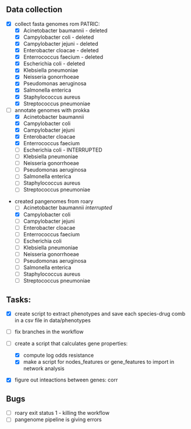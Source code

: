 ## Data collection

- [X] collect fasta genomes rom PATRIC:
    - [X] Acinetobacter baumannii - deleted
    - [X] Campylobacter coli - deleted
    - [X] Campylobacter jejuni - deleted
    - [X] Enterobacter cloacae - deleted
    - [X] Enterrococcus faecium - deleted
    - [X] Escherichia coli - deleted
    - [X] Klebsiella pneumoniae
    - [X] Neisseria gonorrhoeae
    - [X] Pseudomonas aeruginosa
    - [X] Salmonella enterica
    - [X] Staphylococcus aureus
    - [X] Streptococcus pneumoniae
- [ ] annotate genomes with prokka
    - [X] Acinetobacter baumannii
    - [X] Campylobacter coli
    - [X] Campylobacter jejuni 
    - [X] Enterobacter cloacae
    - [X] Enterrococcus faecium
    - [ ] Escherichia coli - INTERRUPTED
    - [ ] Klebsiella pneumoniae
    - [ ] Neisseria gonorrhoeae
    - [ ] Pseudomonas aeruginosa
    - [ ] Salmonella enterica
    - [ ] Staphylococcus aureus
    - [ ] Streptococcus pneumoniae
- created pangenomes from roary
    - [ ] Acinetobacter baumannii _interrupted_
    - [X] Campylobacter coli
    - [ ] Campylobacter jejuni 
    - [ ] Enterobacter cloacae
    - [ ] Enterrococcus faecium
    - [ ] Escherichia coli
    - [ ] Klebsiella pneumoniae
    - [ ] Neisseria gonorrhoeae
    - [ ] Pseudomonas aeruginosa
    - [ ] Salmonella enterica
    - [ ] Staphylococcus aureus
    - [ ] Streptococcus pneumoniae

## Tasks:

- [X] create script to extract phenotypes and save each species-drug comb in a csv file in data/phenotypes
- [ ] fix branches in the workflow
- [ ] create a script that calculates gene properties:
    - [X] compute log odds resistance
    - [X] make a script for nodes_features or gene_features to import in network analysis
- [X] figure out inteactions between genes: corr


## Bugs

- [ ] roary exit status 1 - killing the workflow
- [ ] pangenome pipeline is giving errors